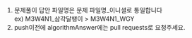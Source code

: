 1. 문제풀이 답안 파일명은 문제 파일명_이니셜로 통일합니다  
  ex) M3W4N1_삼각달팽이 > M3W4N1_WGY
2. push이전에 algorithmAnswer에는 pull requests로 요청주세요.
